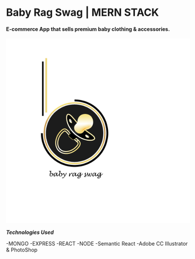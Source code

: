 <!-- font: metronova -->
# Baby Rag Swag | MERN STACK 
#### E-commerce App that sells premium baby clothing & accessories. 
![alt text](https://github.com/kguerre/Baby-Rag-Swag/blob/master/br_swag.gif "Baby Rag Swag") 

**_Technologies Used_**

-MONGO 
-EXPRESS 
-REACT 
-NODE
-Semantic React
-Adobe CC Illustrator & PhotoShop 



